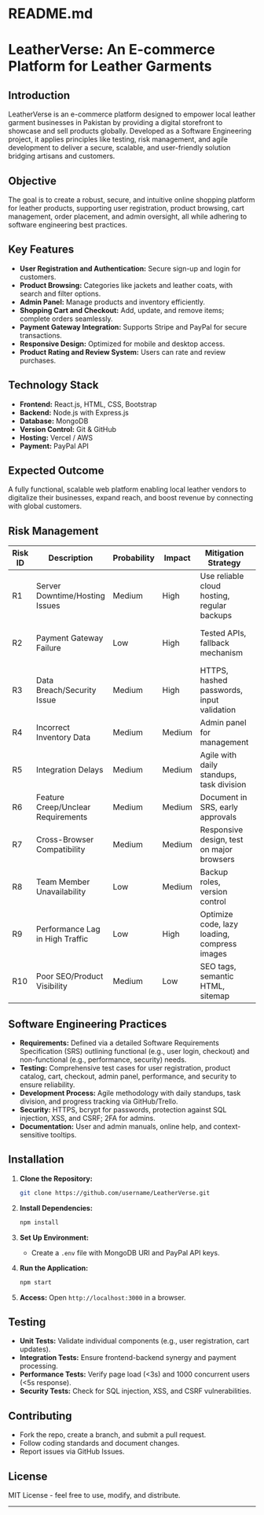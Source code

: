 # README.md

# LeatherVerse: An E-commerce Platform for Leather Garments

## Introduction

LeatherVerse is an e-commerce platform designed to empower local leather garment businesses in Pakistan by providing a digital storefront to showcase and sell products globally. Developed as a Software Engineering project, it applies principles like testing, risk management, and agile development to deliver a secure, scalable, and user-friendly solution bridging artisans and customers.

## Objective

The goal is to create a robust, secure, and intuitive online shopping platform for leather products, supporting user registration, product browsing, cart management, order placement, and admin oversight, all while adhering to software engineering best practices.

## Key Features

- **User Registration and Authentication:** Secure sign-up and login for customers.
- **Product Browsing:** Categories like jackets and leather coats, with search and filter options.
- **Admin Panel:** Manage products and inventory efficiently.
- **Shopping Cart and Checkout:** Add, update, and remove items; complete orders seamlessly.
- **Payment Gateway Integration:** Supports Stripe and PayPal for secure transactions.
- **Responsive Design:** Optimized for mobile and desktop access.
- **Product Rating and Review System:** Users can rate and review purchases.

## Technology Stack

- **Frontend:** React.js, HTML, CSS, Bootstrap
- **Backend:** Node.js with Express.js
- **Database:** MongoDB
- **Version Control:** Git & GitHub
- **Hosting:** Vercel / AWS
- **Payment:** PayPal API

## Expected Outcome

A fully functional, scalable web platform enabling local leather vendors to digitalize their businesses, expand reach, and boost revenue by connecting with global customers.

## Risk Management

| Risk ID | Description | Probability | Impact | Mitigation Strategy | Monitoring Strategy |
| --- | --- | --- | --- | --- | --- |
| R1 | Server Downtime/Hosting Issues | Medium | High | Use reliable cloud hosting, regular backups | UptimeRobot monitoring |
| R2 | Payment Gateway Failure | Low | High | Tested APIs, fallback mechanism | Regular testing, API version tracking |
| R3 | Data Breach/Security Issue | Medium | High | HTTPS, hashed passwords, input validation | Penetration testing, logs monitoring |
| R4 | Incorrect Inventory Data | Medium | Medium | Admin panel for management | Manual checks, admin reports |
| R5 | Integration Delays | Medium | Medium | Agile with daily standups, task division | Track via GitHub/Trello |
| R6 | Feature Creep/Unclear Requirements | Medium | Medium | Document in SRS, early approvals | Changelog, SRS updates |
| R7 | Cross-Browser Compatibility | Medium | Medium | Responsive design, test on major browsers | BrowserStack, manual testing |
| R8 | Team Member Unavailability | Low | Medium | Backup roles, version control | Weekly updates, check-ins |
| R9 | Performance Lag in High Traffic | Low | High | Optimize code, lazy loading, compress images | Lighthouse, GTMetrix monitoring |
| R10 | Poor SEO/Product Visibility | Medium | Low | SEO tags, semantic HTML, sitemap | Google Search Console, SEO tools |

## Software Engineering Practices

- **Requirements:** Defined via a detailed Software Requirements Specification (SRS) outlining functional (e.g., user login, checkout) and non-functional (e.g., performance, security) needs.
- **Testing:** Comprehensive test cases for user registration, product catalog, cart, checkout, admin panel, performance, and security to ensure reliability.
- **Development Process:** Agile methodology with daily standups, task division, and progress tracking via GitHub/Trello.
- **Security:** HTTPS, bcrypt for passwords, protection against SQL injection, XSS, and CSRF; 2FA for admins.
- **Documentation:** User and admin manuals, online help, and context-sensitive tooltips.

## Installation

1. **Clone the Repository:**

   ```bash
   git clone https://github.com/username/LeatherVerse.git
   ```
2. **Install Dependencies:**

   ```bash
   npm install
   ```
3. **Set Up Environment:**
   - Create a `.env` file with MongoDB URI and PayPal API keys.
4. **Run the Application:**

   ```bash
   npm start
   ```
5. **Access:** Open `http://localhost:3000` in a browser.

## Testing

- **Unit Tests:** Validate individual components (e.g., user registration, cart updates).
- **Integration Tests:** Ensure frontend-backend synergy and payment processing.
- **Performance Tests:** Verify page load (&lt;3s) and 1000 concurrent users (&lt;5s response).
- **Security Tests:** Check for SQL injection, XSS, and CSRF vulnerabilities.

## Contributing

- Fork the repo, create a branch, and submit a pull request.
- Follow coding standards and document changes.
- Report issues via GitHub Issues.

## License

MIT License - feel free to use, modify, and distribute.

---

# 